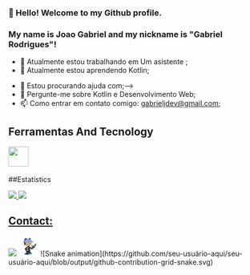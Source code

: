 ### 👋 Hello! Welcome to my Github profile.
### My name is Joao Gabriel and my nickname is "Gabriel Rodrigues"!

- 🔭 Atualmente estou trabalhando em Um asistente ;
- 🌱 Atualmente estou aprendendo Kotlin;
<!-- 👯 Estou procurando colaborar em;-->
- 🤔 Estou procurando ajuda com;-->
- 💬 Pergunte-me sobre Kotlin e Desenvolvimento Web;
- 📫 Como entrar em contato comigo: gabrieljdev@gmail.com;
<!-- 😄 Pronomes: ...
- ⚡ Curiosidade: ..-->


## Ferramentas And Tecnology
<img src="https://cdn.jsdelivr.net/gh/devicons/devicon/icons/kotlin/kotlin-original-wordmark.svg" width="40" height="40" />

##Estatistics
<div>
<a href="https://github.com/DevGabrielRod">
<img height="180em" src="https://github-readme-stats.vercel.app/api/top-langs/?username=DevGabrielRod&layout=compact&langs_count=7&theme=dracula"/>
<img height="180em" src="https://github-readme-stats.vercel.app/api?username=DevGabrielRod&show_icons=true&theme=dracula&include_all_commits=true&count_private=true"/>
</div>

## Contact:

<div>
<!--<a href="https://www.youtube.com/seu-canal-youtube-aqui" target="_blank"><img src="https://img.shields.io/badge/YouTube-FF0000?style=for-the-badge&logo=youtube&logoColor=white" target="_blank"></a>
<a href="https://instagram.com/seu-usuário-instagram-aqui" target="_blank"><img src="https://img.shields.io/badge/-Instagram-%23E4405F?style=for-the-badge&logo=instagram&logoColor=white" target="_blank"></a>
<a href="https://www.twitch.tv/seu-usuário-aqui" target="_blank"><img src="https://img.shields.io/badge/Twitch-9146FF?style=for-the-badge&logo=twitch&logoColor=white" target="_blank"></a>-->
<a href = "mailto:contato@seu-usuário-aqui"><img src="https://img.shields.io/badge/Gmail-D14836?style=for-the-badge&logo=gmail&logoColor=white" target="_blank"></a><!--
<a href="https://www.linkedin.com/in/seu-usuário-linkedln-aqui" target="_blank"><img src="https://img.shields.io/badge/-LinkedIn-%230077B5?style=for-the-badge&logo=linkedin&logoColor=white" target="_blank"></a>   
</div>-->
<img height="40" width="40" src="octocat-1673404225880.png"/>
![Snake animation](https://github.com/seu-usuário-aqui/seu-usuário-aqui/blob/output/github-contribution-grid-snake.svg)
